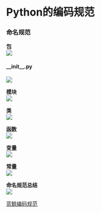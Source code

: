 # Python的编码规范

### 命名规范

**包**  
![](https://lh3.googleusercontent.com/C2fxOZEYrfyy1PoJeMULZBmZkbc3DJGN3vjAK7y0EzzjKzFGlm6ozgy4K3la8G_WxdsZxcAwn2yfiZnK-qfHeeHAIO-1ITeRWFZbq0DX7f6rmZXiIRviFhVKVSzQ3keSyElvkyRvwrBAli4H1kBxaKzMK7k9Kgg2f4kVrBIfIamEHWyYxsJdVpKtCxY1lzs2UAICjlLixwN8peKMNeqKm-OUmOzQXxpegUhr7p7L1UgeMm70XXn_GEvf9p_WGD8lh_wwxLQ7mJObpAas7kkzmpTyhvP_8_G1KkaX3vzAXDoAFcj3HNJo3U0199MjdPcCZXF0fXMx_sgIQdR6k2iZ-Wxf2UvP-60en_KnBcDh3R-7MVI43zLkicJnhgtYUGYAljsKgnRGPzJC7tfi2y53BXevKq3Z4KdwCRV0yLnQdDzCmdasVYDoqCHaYEOa2Nh-WEjZe5r9YzJjb3BVaR5Y49wPqgvHnBpEQR55cYgJKZNj3vuSS7F5Sh_zRxljDPCJ2CZWvFT2IalI4_8JPI5F2yLxuJSAkIv1Mb-yTY8UPDn7f3A8CcuxiY45YkbqhxD06idTaLeglUuvYyrT1lrF5KF812SbqyFej7KLANAZIcS_Y_bDPjEQZ27kptNgrX18m3oma7-fc6UO-JCwTxK6rQMgbWrQMw=w805-h575-no)
#### \_\_init__.py
![](https://lh3.googleusercontent.com/QdWVHSOdEupMBfHLqm3HYt_3orwfDqmChoDE1aofCLDqsAXAO3AP2lBY6Gix9o-x2xOPFtbDUW1NQafLOMRiE_eXx5Pc7XGAPf0DF9b-ogbFfg5ME9t-md9DL-SO13RgOdW7TdpgQYK-5D2ugVo-1rj6k-r8JlntA1XEyQk0sZZwLtQgF3ck1HRRpxi1Akv6pgFW3JMjA9fTON_A8dgmO3OsyLmiYInu0_E6oyS5qABy8R7DvDr41cLIrryL5KVIvPn5MgdAanCYajHZs-mxG7KQVRGPAt4L9DqLIa60RoTL-R2HNw6bKvwBDEPVitZQJ89pwIdQar3ON6g-uSIVUWBDvsxPdSUzqbypfRZv1eMYkZUX1P-a6y-s89ImzHv1M-KwQyfvakgsFR7rbtVJcqsw_H6fjqbfP0VKluO01kBJIGFrb4GYk2w4tFTPgRQ43lfVH97wSz0-nk6QQOS0zgqmQuaKwbaxS9drb0OMzipwRVUAMxO92anwLC3ouljmLFColH3CCx4mdRJgVFjL4Dz1ZLOnYVlGGaqWLCrvF--P429gDG9LLsGGqYuicvP1lbm8GIgE2KABSZRxqTN1wLN7Bv-_uMiP5cHlXo7QmKH-_p7KoWlelM9bxqcjB-IR5rI5ddYQWK_tTDm7KRK6g672xJgBYL8=w867-h480-no)

**模块**  
![](https://lh3.googleusercontent.com/EjaLr7Q0aZ_8JGUGXCXXpv8g6P12R9x7z9MAx_WyQTiZzequqjZI35IbyquJ4SWkB7krC97HIJxxEEwI6dR0rvm2H1YAIGK30Pfh-D3yY406JdM8_i-R6Jll5TeTd-E1TTpDHPaLnN_GtQX_7asjdwcCRaw31VTr3HsaV-yOMlUVhJ1wsdESb8cFUwoG14aSYV6haJ_0Vk-yMcLMTqOW6b-uGkQh5cYEmAeaoeHgjFbCGk2cniVo2iT2DkFXPSFogEWzabTEldnyhhozM5UyacLpU6WQKuAfrSzizHetKbgqZix18QafwUE20UzLblK99e1e1diUGcfrgPXV5GiMP2mqBftV4ZIt1FEu3yroTrGqE0jr_anzsePdFkpdtZTIKqC5shvaMw1JUJT3bmPVCDtTevcCRS98m0hbHbBXKCHf2XHpY645mgrBlXp5lnFkCIsT87Xge_wHNnUSCrdiQOIPn4nkg1yHcpjhktM_xd-ZogX2sxwbdB-G-_-CZOSi9ywshN8EzkjeR7ASszWGuQSuZplR0fJCjkUP9Kt9RlDoRRnRCVIs9KaDY6kqNjz8lZjBXq-C2XoACN1Sxj9P1qNc_hsqja-g8_G_emasaGcRgv7XMIlVjVafS9GYXBuCFruVX_11mn-QbcjC1u6T11_kdqGWAnM=w468-h297-no)

**类**  
![](https://lh3.googleusercontent.com/oGq-kVyUZ5md5_Kfn7xse0X0UmJA8mqkoyCBOBt6g-JMxV2k_GGOtQ1NKcACbda0P105-_gLds7fgeaS_JPM0h3EhQA0oiishkDkB1RjBm5OSGcW6N7fCYZM9VnrGRLMwxaf85v5e14lUZteKCtBdTj04t27m-lSkJ44XRiGLSweK4rSeabXMG7psSBWnCizM23wE8DDrT8DlCdFXcbNKvQXc8GjpdQPWZdIUPg8I5SpCDJ6Dxe73aAA4znZJcFSUH-i8-ecyY_PIB9-uvo40oFNB066k-ftzEg9nup3CWVgMXrAt40O3jTegEf6Ch18KtB0aPCwg_9AhCaJP3H3QoFuayBuBEHuxfJynF3ck6J5tXtyc9fNkWLI3QgSP3ub2vG7bCHRENm_MmGvdUSyymWOK6Ld3F1yWRUxyXSuauQY-rXR18_sx3qwYEd-WeSHhjVhVEVCPcNCuyEiidipbYmh_rvm154tYMVzJkItht1C0vS4Q-KL5q26xpx9ebqerYfYu-mo3mp1zzUxCg_MkiBxpVj-im491ZKPNfrWZwJVhvGPMg1yqCMQ_NXH-pdRPsMFKOOAukyrPuHpFz4CW7W3WySaOBoz2cuH0DloA3FEjIhxgKkMy6737N5hW7zVw1_lQgzTUhnddwRZlAScOrPgVozZJls=w495-h346-no)

**函数**  
![](https://lh3.googleusercontent.com/p-nVuppHV9OwGt366g21VB3qKONkmbA5MvtGi6V7uR00cgCrf81uSdu2Tnn1wksnzpjAsZrWfPdQK1G9iY72wD4O8qraNgEY1UU55C_WjW35FFK28Kn5ajajZe8HXS5OIEkStnD6s-PPJoljHHH1YVxWqvc9q_2gfmiOe7mS1xgj9zUEEa4FGDQFa3xVvpFjSY4F-aqazMe3bUnhtxEcwXjBKpgIiS-owEbkySOhdnpv4NB02wD8p8MfC3bk7Cdrl3FJzo1_kcsPMGIGxqbuu6jvyEzKUaw_alswF6fRG8ZmeKCX-Yb8meTMg-Y2qLqycbCTuWL8ZlVioUQ7T-n90_KN_uvZfOEl72g-6BSCjTg58NLcCSHOe5nnLM03X_DyWkKXzDKU5ZOQUmgZSxsC_mPl0BctjcCscw0gkTRHqjTPCxhXqDYzBQjNGm-l7tsIJhJrqc7z6pBayFhB_cnHqnlLWDb9CpY7HHDFMuliRwcRwppL9gjzrZlhytVLYNP_RuBQs8fSJkGbKoWXzUDiLGgOyoM5vCGZDdELoP784l8rQiKXHXjdQE-grjlq3SsvbZMr_PmlgX35b_D1nVMJa3yK2M9SF5fvlYfABTs6ufsX1BCZVWamZkC2xoUQor601zAL4XAmxVEm4hGqDgqeBCNaW94EfwA=w858-h405-no)

**变量**  
![](https://lh3.googleusercontent.com/9LlSnscJkJzUZseYn4MJS2Mx5a8-bTpwV-rUkLyhbyOBYijo58HhtXbmeCouaN-lay0DDQgN77bP4UZdbDgoH-EfEXQLErRAumJFiBN1gr37XTpCkHoEgHrclqEmJeqUyKKL_fZNnSNou4sL7YZEynrzfwmuIjcdUcXXS0xggHtnxgCwplph_0o9lZnotT3aZ-v-CL5JeDhxA0WxIBHdrEfGtG2mirmo8wrhkjY70OEXdOzOHxjjp4gbHrjmgXGIcYXib1QH6dEBe03OsN-rOVsdUftMtzbD8mr5B0H320Tg0OZ1kMj5hXC-l0Ikk3yVybr0PIj_gAqfVAutPQ9JpdCyIy35JNajK75VGUmrNAjkWsy6vLFSPR_gWFjvSWSMO8Mhx0C5srOfySKGU3euQcAkLLF95lWyyCV_XUOk44bgSkTW1hr7cK0Rxlc10mGf3UVcaGxUHXOD1QQFTEMP410cVJX8hrMbrxDZ6k0zOgPd3H54bWY_NlO2KtaEJiDmq4O9vkp_CHCAdTxVRbFEaf4_g5oUWTI9vcQbSEnz1fyXsNrWbKqhVt6UBDeqMkxAMfPycUFA8FVwWuGl1gRrnv3nlDvjUBL7MQFgJpO5SjtahbEjTPHnu4baG6ii6KSpcswkt3xnrSnH9SJJkyFqAk9j4dfXunA=w838-h625-no)

**常量**  
![](https://lh3.googleusercontent.com/EOCEi-f-by3KjoIi-XHUTQR3UtV05sgIE_4Mc1CMPyoj_aGYfgj8Jj6VO8yN2MTkO1QZrkyFYQBGnb7j43CnMbqmHaSN2Jfple8fhr4vde8mwET0bh8AZiO67X2MhBEGP_VFEijS3d7mwXEHhZ_VRj43_Te1WecVhFxn0ZQEryQAlWfeKfjxnVfhPpwGUOXYEXwbmDXpFzuO664TWMmihBZmTmCCViG4gXhzOXWcVQ2uKwhGgvB1-IvZ2CrvTTBNMni4zlvxkTsZR94ntXw0W_QGQfG3GjtiZt-ITXCEFAH3pbKS98bM9trx7PuBORtCNoeEOro45EcocgFfiwdJgHa8KWxrti4HIxb7tLnANCe4kH9JtiLBlwcx4rrzr1XSsDR0MlaLtDQ7PNiMLr_Q4iiXqBKKXPls4Ok2k_XZ2PnNDCFlla4mj0iRUHMeNO9YNn8lDWTjnrKVULjVlvjeapBg8jOCafCeMfKJeTCkMWB4s1VXBRgsktGBuLbeXzE7cPF0zvHhi_7QPwHhNHEeGs73NJGHp6v_fNa21Fh-TQUGit_ujlcHzTmCjYrpiRbA5CQ5ETztPVydjhWZMmEfXT5iKD6qrA0jDfHXHB9lfEJTRVT9iu6EZ_BIx3Oa_je8jgOMmjSChZksxt3VGGd36uADHW6rPPI=w851-h638-no)

**命名规范总结**  
![](https://lh3.googleusercontent.com/rBHyuE4Shv6v_Y-bBG4QEa2qg2i6DjGEj8iEG2qcktvdRibi_oF5hvJvfP7GBY5Y1OOy13PdKzhKsHTtUeYa5NeEg1jm-eWS-e00d4AdOiYVmY9j9mmNegnPk7_V4eMRzlu2P01sLhz-WwtvLmMMqVJNbCU0KEYnPKZsbKrciuexxfyK6482GGTHh0E465i8S_IC7kNWqhSj9A9C9D1VrwAu7Ylc-GEcjPMyQOvymQJiTcPZQvSIRrTUVb9KnJr5Do8-xBrQRgM4vBEaniq3eOB_0tfO4Px66fpCwT-BTWSrHt9mfCjWZzIQ8TECxmBAnnIbHYH0JKCO38qfRDUDf4fTj7cEDzug31fqWZh_ZzqigNGVVHBXqA9XBow_qZ2eNHXrTX9d87dszQHOPfI5Shw9cuZiAjLYVXVZOufV6g3IKdb8s2PBgoA3bVw9Lpi2hwBHpYpvnIbBGSaslY3PmB1EgY9458rFw4iz8C9t69a6Aou5178ajUxAcvi2Gq_h41VMCKCbmmsQJAKYeCFUD8-yZaupre9i5W1W7_V-NKVfXZjePiqGF1W3POz0wrhe69KKIOMuRYPRZl49eGUl1TrvqqSI73vRv7vsnbhtWY4c9ETnIm7bwaZbXj6xd36VmIeB65Gkzv0w5s32QSY-tP3eghxlmAM=w674-h562-no)

[蓝鲸编码规范](https://bk.tencent.com/document/bkrule/040101.pdf)